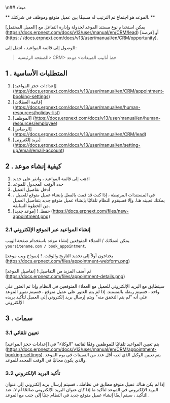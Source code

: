 \n## ميعاد

** الموعد هو اجتماع تم الترتيب له مسبقًا بين عميل متوقع وموظف في شركتك. **

يمكن استخدام نوع مستند الموعد لجدولة وإدارة التفاعل مع [العميل المحتمل] (https://docs.erpnext.com/docs/v13/user/manual/en/CRM/lead) أو [فرصة] (https: / /docs.erpnext.com/docs/v13/user/manual/en/CRM/opportunity).

للوصول إلى قائمة المواعيد ، انتقل إلى:

> الصفحة الرئيسية> CRM> خط أنابيب المبيعات> موعد

## 1 \. المتطلبات الأساسية

1. [إعدادات حجز المواعيد] (https://docs.erpnext.com/docs/v13/user/manual/en/CRM/appointment-booking-settings)
2. [قائمة العطلات] (https://docs.erpnext.com/docs/v13/user/manual/en/human-resources/holiday-list)
3. [الموظف] (https://docs.erpnext.com/docs/v13/user/manual/en/human-resources/employee)
4. [الرصاص] (https://docs.erpnext.com/docs/v13/user/manual/en/CRM/lead)
5. [بريد إلكتروني] (https://docs.erpnext.com/docs/v13/user/manual/en/setting-up/email/email-account)

## 2 \. كيفية إنشاء موعد

1. اذهب إلى قائمة المواعيد ، وانقر على جديد
2. حدد الوقت المجدول للموعد
3. أدخل تفاصيل العميل
4. في المستندات المرتبطة ، إذا كنت قد قمت بالفعل بإنشاء عميل متوقع للعميل ، يمكنك تعيينه هنا. وإلا فسيقوم النظام تلقائيًا بإنشاء عميل متوقع جديد بتفاصيل العميل من الخطوة السابقة.
5. حفظ. ! [موعد جديد] (https://docs.erpnext.com/files/new-appointment.png)

### 2.1 إنشاء المواعيد عبر الموقع الإلكتروني

يمكن لعملائك / العملاء المتوقعين إنشاء موعد باستخدام صفحة الويب `yoursitename.com / book_appointment`.

يحتاجون أولاً إلى تحديد التاريخ والوقت. ! [نموذج ويب موعد] (https://docs.erpnext.com/files/appointment-webform.png)

ثم أضف المزيد من التفاصيل:! [تفاصيل الموعد] (https://docs.erpnext.com/files/appointment-details.png)

سيتطابق مع البريد الإلكتروني للعميل مع العملاء المتوقعين في النظام وإذا تم العثور على واحد ، فسيتم ربطه بالمستند. إذا لم يتم العثور على عميل متوقع ، فسيتم تمييز الموعد على أنه "لم يتم التحقق منه" ويتم إرسال بريد إلكتروني إلى العميل لتأكيد بريده الإلكتروني

## 3 \. سمات

### 3.1 تعيين تلقائي

يتم تعيين المواعيد تلقائيًا للموظفين وفقًا لقائمة "الوكلاء" في [إعدادات حجز المواعيد] (https://docs.erpnext.com/docs/v13/user/manual/en/CRM/appointment-booking-settings). يتم تعيين الوكيل الذي لديه أقل عدد من التعيينات في يوم الموعد والذي يكون مجانيًا في الوقت المحدد للموعد.

### 3.2 تأكيد البريد الإلكتروني

إذا لم يكن هناك عميل متوقع مطابق في نظامك ، فسيتم إرسال بريد إلكتروني إلى عنوان البريد الإلكتروني في الموعد لتأكيد ما إذا كان عنوان البريد الإلكتروني صالحًا أم لا. عند التأكيد ، سيتم أيضًا إنشاء عميل متوقع جديد في النظام جنبًا إلى جنب مع الموعد.